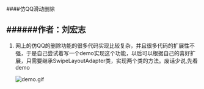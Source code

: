 ####仿QQ滑动删除

######作者：刘宏志
----------


1. 网上的仿QQ的删除功能的很多代码实现比较复杂，并且很多代码的扩展性不强，于是自己尝试着写一个demo实现这个功能，以后可以根据自己的喜好扩展，只需要继承SwipeLayoutAdapter类，实现两个类的方法。废话少说,先看demo

	![demo.gif](http://www.shyboy.me/asset/images/demo.gif)